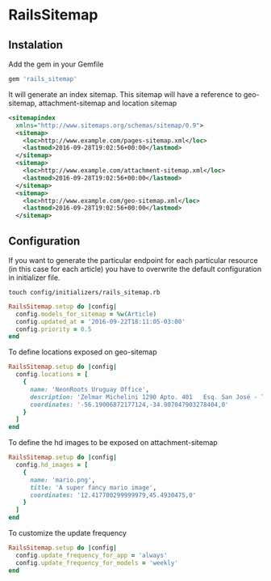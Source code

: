 # RailsSitemap

## Instalation

Add the gem in your Gemfile

```ruby
gem 'rails_sitemap'
```

It will generate an index sitemap. This sitemap will have a reference to geo-sitemap, attachment-sitemap and location sitemap

```xml
<sitemapindex
  xmlns="http://www.sitemaps.org/schemas/sitemap/0.9">
  <sitemap>
    <loc>http://www.example.com/pages-sitemap.xml</loc>
    <lastmod>2016-09-28T19:02:56+00:00</lastmod>
  </sitemap>
  <sitemap>
    <loc>http://www.example.com/attachment-sitemap.xml</loc>
    <lastmod>2016-09-28T19:02:56+00:00</lastmod>
  </sitemap>
  <sitemap>
    <loc>http://www.example.com/geo-sitemap.xml</loc>
    <lastmod>2016-09-28T19:02:56+00:00</lastmod>
  </sitemap>
```

## Configuration

If you want to generate the particular endpoint for each particular resource (in this case for each article) you have to overwrite the default configuration in initializer file.

```console
touch config/initializers/rails_sitemap.rb
```

```ruby
RailsSitemap.setup do |config|
  config.models_for_sitemap = %w(Article)
  config.updated_at = '2016-09-22T18:11:05-03:00'
  config.priority = 0.5
end
```

To define locations exposed on geo-sitemap

```ruby
RailsSitemap.setup do |config|
  config.locations = [
    {
      name: 'NeonRoots Uruguay Office',
      description: 'Zelmar Michelini 1290 Apto. 401   Esq. San José - Tel.  2909 0655',
      coordinates: '-56.19006872177124,-34.907047903278404,0'
    }
  ]
end
```

To define the hd images to be exposed on attachment-sitemap

```ruby
RailsSitemap.setup do |config|
  config.hd_images = [
    {
      name: 'mario.png',
      title: 'A super fancy mario image',
      coordinates: '12.417700299999979,45.4930475,0'
    }
  ]
end
```

To customize the update frequency

```ruby
RailsSitemap.setup do |config|
  config.update_frequency_for_app = 'always'
  config.update_frequency_for_models = 'weekly'
end
```
